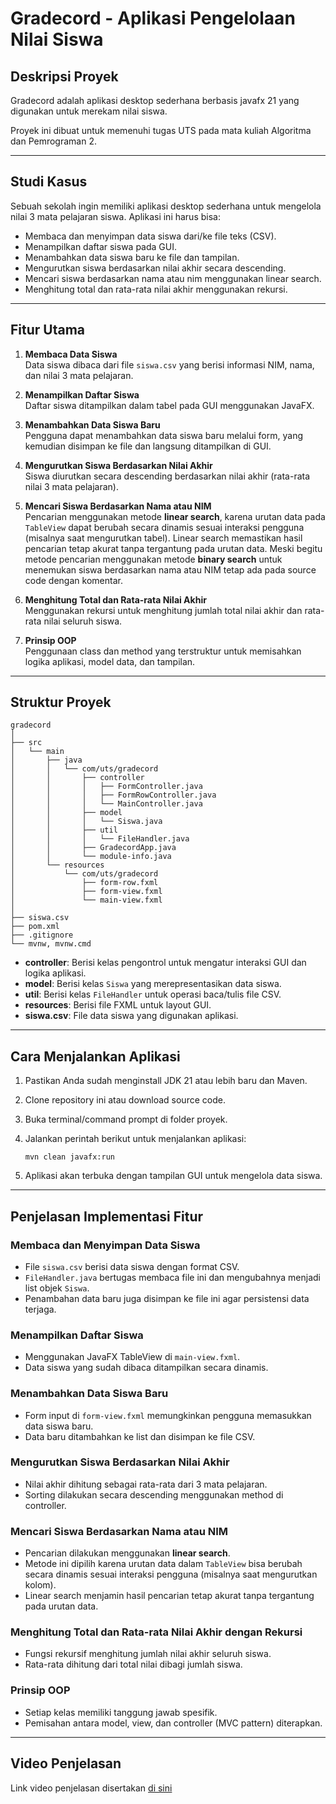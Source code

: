 # Gradecord - Aplikasi Pengelolaan Nilai Siswa

## Deskripsi Proyek
Gradecord adalah aplikasi desktop sederhana berbasis javafx 21 yang digunakan untuk merekam nilai siswa.

Proyek ini dibuat untuk memenuhi tugas UTS pada mata kuliah Algoritma dan Pemrograman 2.

---

## Studi Kasus
Sebuah sekolah ingin memiliki aplikasi desktop sederhana untuk mengelola nilai 3 mata pelajaran siswa. Aplikasi ini harus bisa:

- Membaca dan menyimpan data siswa dari/ke file teks (CSV).
- Menampilkan daftar siswa pada GUI.
- Menambahkan data siswa baru ke file dan tampilan.
- Mengurutkan siswa berdasarkan nilai akhir secara descending.
- Mencari siswa berdasarkan nama atau nim menggunakan linear search.
- Menghitung total dan rata-rata nilai akhir menggunakan rekursi.

---

## Fitur Utama
1. **Membaca Data Siswa**  
   Data siswa dibaca dari file `siswa.csv` yang berisi informasi NIM, nama, dan nilai 3 mata pelajaran.

2. **Menampilkan Daftar Siswa**  
   Daftar siswa ditampilkan dalam tabel pada GUI menggunakan JavaFX.

3. **Menambahkan Data Siswa Baru**  
   Pengguna dapat menambahkan data siswa baru melalui form, yang kemudian disimpan ke file dan langsung ditampilkan di GUI.

4. **Mengurutkan Siswa Berdasarkan Nilai Akhir**  
   Siswa diurutkan secara descending berdasarkan nilai akhir (rata-rata nilai 3 mata pelajaran).

5. **Mencari Siswa Berdasarkan Nama atau NIM**  
   Pencarian menggunakan metode **linear search**, karena urutan data pada `TableView` dapat berubah secara dinamis sesuai interaksi pengguna (misalnya saat mengurutkan tabel). Linear search memastikan hasil pencarian tetap akurat tanpa tergantung pada urutan data. Meski begitu metode pencarian menggunakan metode **binary search** untuk menemukan siswa berdasarkan nama atau NIM tetap ada pada source code dengan komentar.

6. **Menghitung Total dan Rata-rata Nilai Akhir**  
   Menggunakan rekursi untuk menghitung jumlah total nilai akhir dan rata-rata nilai seluruh siswa.

7. **Prinsip OOP**  
   Penggunaan class dan method yang terstruktur untuk memisahkan logika aplikasi, model data, dan tampilan.

---

## Struktur Proyek

```
gradecord
│
├── src
│   └── main
│       ├── java
│       │   └── com/uts/gradecord
│       │       ├── controller
│       │       │   ├── FormController.java
│       │       │   ├── FormRowController.java
│       │       │   └── MainController.java
│       │       ├── model
│       │       │   └── Siswa.java
│       │       ├── util
│       │       │   └── FileHandler.java
│       │       ├── GradecordApp.java
│       │       └── module-info.java
│       └── resources
│           └── com/uts/gradecord
│               ├── form-row.fxml
│               ├── form-view.fxml
│               └── main-view.fxml
│
├── siswa.csv
├── pom.xml
├── .gitignore
└── mvnw, mvnw.cmd
```

- **controller**: Berisi kelas pengontrol untuk mengatur interaksi GUI dan logika aplikasi.
- **model**: Berisi kelas `Siswa` yang merepresentasikan data siswa.
- **util**: Berisi kelas `FileHandler` untuk operasi baca/tulis file CSV.
- **resources**: Berisi file FXML untuk layout GUI.
- **siswa.csv**: File data siswa yang digunakan aplikasi.

---

## Cara Menjalankan Aplikasi

1. Pastikan Anda sudah menginstall JDK 21 atau lebih baru dan Maven.
2. Clone repository ini atau download source code.
3. Buka terminal/command prompt di folder proyek.
4. Jalankan perintah berikut untuk menjalankan aplikasi:

   ```
   mvn clean javafx:run
   ```

5. Aplikasi akan terbuka dengan tampilan GUI untuk mengelola data siswa.

---

## Penjelasan Implementasi Fitur

### Membaca dan Menyimpan Data Siswa
- File `siswa.csv` berisi data siswa dengan format CSV.
- `FileHandler.java` bertugas membaca file ini dan mengubahnya menjadi list objek `Siswa`.
- Penambahan data baru juga disimpan ke file ini agar persistensi data terjaga.

### Menampilkan Daftar Siswa
- Menggunakan JavaFX TableView di `main-view.fxml`.
- Data siswa yang sudah dibaca ditampilkan secara dinamis.

### Menambahkan Data Siswa Baru
- Form input di `form-view.fxml` memungkinkan pengguna memasukkan data siswa baru.
- Data baru ditambahkan ke list dan disimpan ke file CSV.

### Mengurutkan Siswa Berdasarkan Nilai Akhir
- Nilai akhir dihitung sebagai rata-rata dari 3 mata pelajaran.
- Sorting dilakukan secara descending menggunakan method di controller.

### Mencari Siswa Berdasarkan Nama atau NIM
- Pencarian dilakukan menggunakan **linear search**.
- Metode ini dipilih karena urutan data dalam `TableView` bisa berubah secara dinamis sesuai interaksi pengguna (misalnya saat mengurutkan kolom).
- Linear search menjamin hasil pencarian tetap akurat tanpa tergantung pada urutan data.

### Menghitung Total dan Rata-rata Nilai Akhir dengan Rekursi
- Fungsi rekursif menghitung jumlah nilai akhir seluruh siswa.
- Rata-rata dihitung dari total nilai dibagi jumlah siswa.

### Prinsip OOP
- Setiap kelas memiliki tanggung jawab spesifik.
- Pemisahan antara model, view, dan controller (MVC pattern) diterapkan.

---

## Video Penjelasan
Link video penjelasan disertakan [di sini](https://youtu.be/rnreYW9-11Y)

